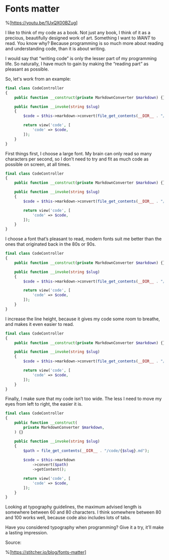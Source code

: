 # Fonts matter

%[https://youtu.be/1UxQX00BZug] 

I like to think of my code as a book. Not just any book, I think of it as a precious, beautifully designed work of art. Something I want to *WANT* to read. You know why? Because programming is so much more about reading and understanding code, than it is about writing.

I would say that “writing code” is only the lesser part of my programming life. So naturally, I have much to gain by making the “reading part” as pleasant as possible.

So, let's work from an example:

```php
final class CodeController
{
    public function __construct(private MarkdownConverter $markdown) {}

    public function __invoke(string $slug)
    {
        $code = $this->markdown->convert(file_get_contents(__DIR__ . "/code/{$slug}.md"))->getContent();

        return view('code', [
            'code' => $code,
        ]);
    }
}
```

First things first, I choose a large font. My brain can only read so many characters per second, so I don’t need to try and fit as much code as possible on screen, at all times.

```php
final class CodeController
{
    public function __construct(private MarkdownConverter $markdown) {}

    public function __invoke(string $slug)
    {
        $code = $this->markdown->convert(file_get_contents(__DIR__ . "/code/{$slug}.md"))->getContent();

        return view('code', [
            'code' => $code,
        ]);
    }
}
```

I choose a font that’s pleasant to read, modern fonts suit me better than the ones that originated back in the 80s or 90s.

```php
final class CodeController
{
    public function __construct(private MarkdownConverter $markdown) {}

    public function __invoke(string $slug)
    {
        $code = $this->markdown->convert(file_get_contents(__DIR__ . "/code/{$slug}.md"))->getContent();

        return view('code', [
            'code' => $code,
        ]);
    }
}
```

I increase the line height, because it gives my code some room to breathe, and makes it even easier to read.

```php
final class CodeController
{
    public function __construct(private MarkdownConverter $markdown) {}

    public function __invoke(string $slug)
    {
        $code = $this->markdown->convert(file_get_contents(__DIR__ . "/code/{$slug}.md"))->getContent();

        return view('code', [
            'code' => $code,
        ]);
    }
}
```

Finally, I make sure that my code isn’t too wide. The less I need to move my eyes from left to right, the easier it is.

```php
final class CodeController
{
    public function __construct(
        private MarkdownConverter $markdown,
    ) {}

    public function __invoke(string $slug)
    {
        $path = file_get_contents(__DIR__ . "/code/{$slug}.md");
        
        $code = $this->markdown
            ->convert($path)
            ->getContent();

        return view('code', [
            'code' => $code,
        ]);
    }
}
```

Looking at typography guidelines, the maximum advised length is somewhere between 60 and 80 characters. I think somewhere between 80 and 100 works well, because code also includes lots of tabs.

Have you considered typography when programming? Give it a try, it’ll make a lasting impression.

Source:

%[https://stitcher.io/blog/fonts-matter]